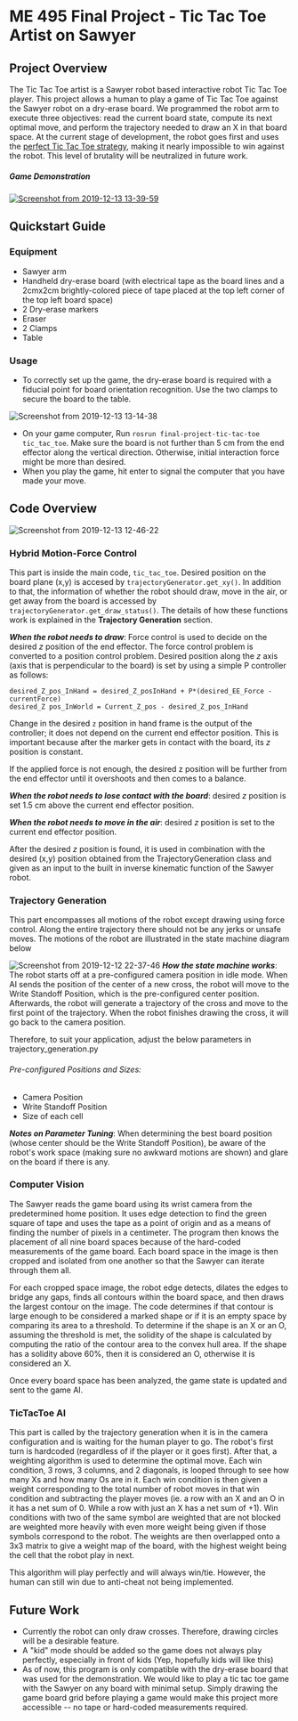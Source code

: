 # ME 495 Final Project - Tic Tac Toe Artist on Sawyer

## Project Overview
The Tic Tac Toe artist is a Sawyer robot based interactive robot Tic Tac Toe player. This project allows a human to play a game of Tic Tac Toe against the Sawyer robot on a dry-erase board. We programmed the robot arm to execute three objectives: read the current board state, compute its next optimal move,
 and perform the trajectory needed to draw an X in that board space. At the current stage of development, the robot goes first and uses the [perfect Tic Tac Toe strategy](https://www.wikihow.com/Win-at-Tic-Tac-Toe), making it nearly impossible to win against the robot. This level of brutality will be neutralized in future work.

##### Game Demonstration
[![Screenshot from 2019-12-13 13-39-59](https://user-images.githubusercontent.com/39393023/70827219-61c46f80-1dae-11ea-81c7-01a2741d246f.png)](https://youtu.be/J4vcd4qHMO0)

## Quickstart Guide
### Equipment
* Sawyer arm
* Handheld dry-erase board (with electrical tape as the board lines and a 2cmx2cm brightly-colored piece of tape placed at the top left corner of the top left board space)
* 2 Dry-erase markers
* Eraser
* 2 Clamps
* Table

### Usage
- To correctly set up the game, the dry-erase board is required with a fiducial point for board orientation recognition. Use the two clamps to secure the board to the table.

![Screenshot from 2019-12-13 13-14-38](https://user-images.githubusercontent.com/39393023/70825660-90404b80-1daa-11ea-80b3-6a5e40704f1a.png)

- On your game computer, Run `rosrun final-project-tic-tac-toe tic_tac_toe`. Make sure the board is not further than 5 cm from the end effector along the vertical direction. Otherwise, initial interaction force might be more than desired.
- When you play the game, hit enter to signal the computer that you have made your move.

## Code Overview
![Screenshot from 2019-12-13 12-46-22](https://user-images.githubusercontent.com/39393023/70823906-99c7b480-1da6-11ea-8725-56962d8e52a5.png)

### Hybrid Motion-Force Control

This part is inside the main code, `tic_tac_toe`.  Desired position on the board plane (x,y) is accesed by `trajectoryGenerator.get_xy()`.
In addition to that, the information of whether the robot should draw, move in the air, or get away from the board is accessed by `trajectoryGenerator.get_draw_status()`.
The details of how these functions work is explained in the **Trajectory Generation** section.

**_When the robot needs to draw_**:
Force control is used to decide on the desired _z_ position of the end effector.
The force control problem is converted to a position control problem.
Desired position along the *z* axis (axis that is perpendicular to the board) is set by using a simple P controller as follows:

```
desired_Z_pos_InHand = desired_Z_posInHand + P*(desired_EE_Force - currentForce)
desired_Z pos_InWorld = Current_Z_pos - desired_Z_pos_InHand
```

Change in the desired `z` position in hand frame is the output of the controller; it does not depend on the current end effector position.
This is important because after the marker gets in contact with the board, its _z_ position is constant.

If the applied force is not enough, the desired z position will be further from the end effector until it overshoots and then comes to a balance.

**_When the robot needs to lose contact with the board_**: desired _z_ position is set 1.5 cm above the current end effector position.

**_When the robot needs to move in the air_**: desired _z_ position is set to the current end effector position.

After the desired _z_ position is found, it is used in combination with the desired (x,y) position obtained from the
TrajectoryGeneration class and given as an input to the built in inverse kinematic function of the Sawyer robot.

### Trajectory Generation

This part encompasses all motions of the robot except drawing using force control. Along the entire trajectory there should not be any jerks or unsafe moves. The motions of the robot are illustrated in the state machine diagram below

![Screenshot from 2019-12-12 22-37-46](https://user-images.githubusercontent.com/39393023/70769669-153a4f00-1d30-11ea-9fe1-8f9bf5a67c2c.png)
**_How the state machine works_**:
The robot starts off at a pre-configured camera position in idle mode. When AI sends the position of the center of a new cross, the robot will move to the Write Standoff Position, which is the pre-configured center position. Afterwards, the robot will generate a trajectory of the cross and move to the first point of the trajectory. When the robot finishes drawing the cross, it will go back to the camera position.

Therefore, to suit your application, adjust the below parameters in trajectory_generation.py
###### Pre-configured Positions and Sizes:
- Camera Position
- Write Standoff Position
- Size of each cell

**_Notes on Parameter Tuning_**:
 When determining the best board position (whose center should be the Write Standoff Position), be aware of the robot's work space (making sure no awkward motions are shown) and glare on the board if there is any.

### Computer Vision
The Sawyer reads the game board using its wrist camera from the predetermined home position. It uses edge detection to find the green square of tape and uses the tape as a point of origin and as a means of finding the number of pixels in a centimeter. The program then knows the placement of all nine board spaces because of the hard-coded measurements of the game board. Each board space in the image is then cropped and isolated from one another so that the Sawyer can iterate through them all.

For each cropped space image, the robot edge detects, dilates the edges to bridge any gaps, finds all contours within the board space, and then draws the largest contour on the image. The code determines if that contour is large enough to be considered a marked shape or if it is an empty space by comparing its area to a threshold. To determine if the shape is an X or an O, assuming the threshold is met, the solidity of the shape is calculated by computing the ratio of the contour area to the convex hull area. If the shape has a solidity above 60%, then it is considered an O, otherwise it is considered an X.

Once every board space has been analyzed, the game state is updated and sent to the game AI.

### TicTacToe AI

This part is called by the trajectory generation when it is in the camera configuration and is waiting for the human player to go. The robot's first turn is hardcoded (regardless of if the player or it goes first).  After that, a weighting algorithm is used to determine the optimal move.  Each win condition, 3 rows, 3 columns, and 2 diagonals, is looped through to see how many Xs and how many Os are in it.  Each win condition is then given a weight corresponding to the total number of robot moves in that win condition and subtracting the player moves (ie. a row with an X and an O in it has a net sum of 0.  While a row with just an X has a net sum of +1).  Win conditions with two of the same symbol are weighted that are not blocked are weighted more heavily with even more weight being given if those symbols correspond to the robot.  The weights are then overlapped onto a 3x3 matrix to give a weight map of the board, with the highest weight being the cell that the robot play in next.

This algorithm will play perfectly and will always win/tie.  However, the human can still win due to anti-cheat not being implemented.

## Future Work
- Currently the robot can only draw crosses. Therefore, drawing circles will be a desirable feature.
- A "kid" mode should be added so the game does not always play perfectly, especially in front of kids (Yep, hopefully kids will like this)
- As of now, this program is only compatible with the dry-erase board that was used for the demonstration. We would like to play a tic tac toe game with the Sawyer on any board with minimal setup. Simply drawing the game board grid before playing a game would make this project more accessible -- no tape or hard-coded measurements required.
